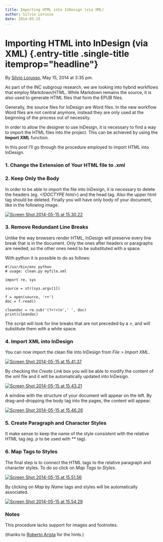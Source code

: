 ```yaml
---
title: Importing HTML into InDesign (via XML)
author: Silvio Lorusso
date: 2014-05-15
...
```


# Importing HTML into InDesign (via XML) {.entry-title .single-title itemprop="headline"}

By [Silvio
Lorusso](http://networkcultures.org/digitalpublishing/author/silviolorusso/ "Posts by Silvio Lorusso"),
May 15, 2014 at 3:35 pm.

As part of the INC subgroup research, we are looking into hybrid
workflows that employ Markdown/HTML. While Markdown remains the source,
it is also used to generate HTML files that form the EPUB files.

Generally, the source files for InDesign are Word files. In the new
workflow Word files are not central anymore, instead they are only used
at the beginning of the process out of necessity.

In order to allow the designer to use InDesign, it is necessary to find
a way to import the HTML files into the project. This can be achieved by
using the **Import XML** function.

In this post I’ll go through the procedure employed to import HTML into
InDesign.

### 1. Change the Extension of Your HTML file to .xml

### 2. Keep Only the Body

In order to be able to import the file into InDesign, it is necessary to
delete the headers (eg. *\<!DOCTYPE html\>*) and the head tag. Also the
upper html tag should be deleted. Finally you will have only body of
your document, like in the following image.

[![Screen Shot 2014-05-15 at
15.30.22](imgs/Screen-Shot-2014-05-15-at-15.30.22.png)]()

### 3. Remove Redundant Line Breaks

Unlike the way browsers render HTML, InDesign will preserve every line
break that is in the document. Only the ones after headers or paragraphs
are needed, so the other ones need to be substituted with a space.

With python it is possible to do as follows:

    #!/usr/bin/env python
    # usage: clean.py myfile.xml 

    import re, sys

    source = str(sys.argv[1])

    f = open(source, 'r+')
    doc = f.read()

    cleandoc = re.sub('(?<!>)n',' ', doc)
    print(cleandoc)

The script will look for line breaks that are not preceded by a *\>*,
and will substitute them with a white space.

### 4. Import XML into InDesign

You can now import the clean file into InDesign from *File \> Import
XML*.

[![Screen Shot 2014-05-15 at
15.41.37](imgs/Screen-Shot-2014-05-15-at-15.41.37.png)]()

By checking the *Create Link* box you will be able to modify the content
of the xml file and it will be automatically updated into InDesign.

[![Screen Shot 2014-05-15 at
15.43.21](imgs/Screen-Shot-2014-05-15-at-15.43.21.png)]()

A window with the structure of your document will appear on the left. By
drag-and-dropping the body tag into the pages, the content will appear.

[![Screen Shot 2014-05-15 at
15.46.26](imgs/Screen-Shot-2014-05-15-at-15.46.26.png)]()

### 5. Create Paragraph and Character Styles

It make sense to keep the name of the style consistent with the relative
HTML tag (eg. *p* to be used with *\* tag).

### 6. Map Tags to Styles

The final step is to connect the HTML tags to the relative paragraph and
character styles. To do so click on *Map Tags to Styles*.

[![Screen Shot 2014-05-15 at
15.51.56](imgs/Screen-Shot-2014-05-15-at-15.51.56.png)]()

By clicking on *Map by Name* tags and styles will be automatically
associated.

[![Screen Shot 2014-05-15 at
15.54.29](imgs/Screen-Shot-2014-05-15-at-15.54.29.png)]()

### Notes

This procedure lacks support for images and footnotes.

(thanks to [Roberto Arista](http://projects.robertoarista.it/) for the
hints.)
